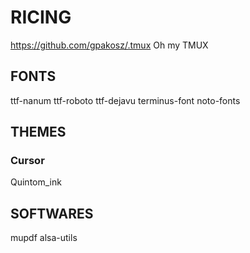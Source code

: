# RICING

https://github.com/gpakosz/.tmux Oh my TMUX

## FONTS

ttf-nanum
ttf-roboto
ttf-dejavu
terminus-font
noto-fonts

## THEMES

### Cursor

Quintom_ink

## SOFTWARES

mupdf
alsa-utils
